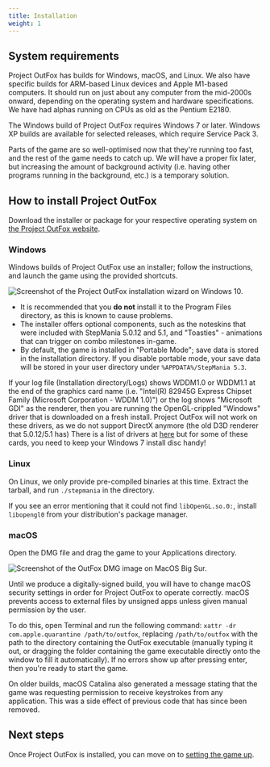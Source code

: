 ```yaml
---
title: Installation
weight: 1
---
```


## System requirements

Project OutFox has builds for Windows, macOS, and Linux. We also have specific builds for ARM-based Linux devices and Apple M1-based computers. It should run on just about any computer from the mid-2000s onward, depending on the operating system and hardware specifications. We have had alphas running on CPUs as old as the Pentium E2180.

The Windows build of Project OutFox requires Windows 7 or later. Windows XP builds are available for selected releases, which require Service Pack 3.

Parts of the game are so well-optimised now that they're running too fast, and the rest of the game needs to catch up. We will have a proper fix later, but increasing the amount of background activity (i.e. having other programs running in the background, etc.) is a temporary solution.


## How to install Project OutFox

Download the installer or package for your respective operating system on [the Project OutFox website](https://projectmoon.dance/downloads).

### Windows

Windows builds of Project OutFox use an installer; follow the instructions, and launch the game using the provided shortcuts. 

![Screenshot of the Project OutFox installation wizard on Windows 10.](/getting-started/installer.png)

* It is recommended that you **do not** install it to the Program Files directory, as this is known to cause problems.
* The installer offers optional components, such as the noteskins that were included with StepMania 5.0.12 and 5.1, and "Toasties" - animations that can trigger on combo milestones in-game.
* By default, the game is installed in "Portable Mode"; save data is stored in the installation directory. If you disable portable mode, your save data will be stored in your user directory under ``%APPDATA%/StepMania 5.3``.


If your log file (Installation directory/Logs) shows WDDM1.0 or WDDM1.1 at the end of the graphics card name (i.e. "Intel(R) 82945G Express Chipset Family (Microsoft Corporation - WDDM 1.0)") or the log shows "Microsoft GDI" as the renderer, then you are running the OpenGL-crippled "Windows" driver that is downloaded on a fresh install. Project OutFox will not work on these drivers, as we do not support DirectX anymore (the old D3D renderer that 5.0.12/5.1 has) There is a list of drivers at [here](https://www.intel.com/content/www/us/en/support/articles/000005733/graphics.html) but for some of these cards, you need to keep your Windows 7 install disc handy!

### Linux

On Linux, we only provide pre-compiled binaries at this time. Extract the tarball, and run ``./stepmania`` in the directory. 

If you see an error mentioning that it could not find ``libOpenGL.so.0:``, install ``libopengl0`` from your distribution's package manager.

### macOS

Open the DMG file and drag the game to your Applications directory.

![Screenshot of the OutFox DMG image on MacOS Big Sur.](/getting-started/mac-dmg.png)

Until we produce a digitally-signed build, you will have to change macOS security settings in order for Project OutFox to operate correctly. macOS prevents access to external files by unsigned apps unless given manual permission by the user.

To do this, open Terminal and run the following command: ``xattr -dr com.apple.quarantine /path/to/outfox``, replacing ``/path/to/outfox`` with the path to the directory containing the OutFox executable (manually typing it out, or dragging the folder containing the game executable directly onto the window to fill it automatically).
If no errors show up after pressing enter, then you're ready to start the game.

On older builds, macOS Catalina also generated a message stating that the game was requesting permission to receive keystrokes from any application. This was a side effect of previous code that has since been removed.

## Next steps

Once Project OutFox is installed, you can move on to [setting the game up](/user-guide/setup/getting-started).
